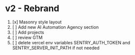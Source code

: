 # v2 - Rebrand

1. [x] Masonry style layout
2. [ ] Add new AI Automation Agency section
3. [ ] Add projects
4. [ ] review GTM
5. [ ] delete vercel env variables SENTRY_AUTH_TOKEN and SENTRY_SERVER_INIT_PATH if not needed